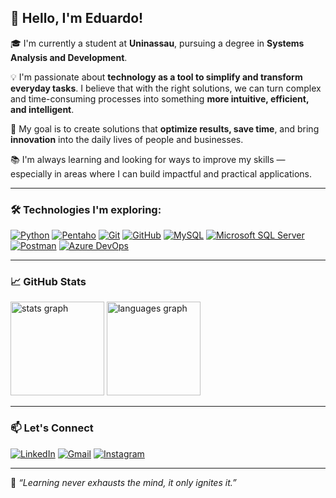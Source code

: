 ## 👋 Hello, I'm Eduardo!

🎓 I'm currently a student at **Uninassau**, pursuing a degree in **Systems Analysis and Development**.

💡 I'm passionate about **technology as a tool to simplify and transform everyday tasks**. I believe that with the right solutions, we can turn complex and time-consuming processes into something **more intuitive, efficient, and intelligent**.

🚀 My goal is to create solutions that **optimize results, save time**, and bring **innovation** into the daily lives of people and businesses.

📚 I'm always learning and looking for ways to improve my skills — especially in areas where I can build impactful and practical applications.

---

### 🛠️ Technologies I'm exploring:
[![Python](https://img.shields.io/badge/Python-FFD43B?style=for-the-badge&logo=python&logoColor=blue)](https://www.python.org/doc/)
[![Pentaho](https://img.shields.io/badge/Pentaho-E23237?style=for-the-badge&logo=pentaho&logoColor=white)](https://docs.hitachivantara.com/r/en-us/pentaho-data-integration-and-analytics/9.5.x/mk-95pdia003)
[![Git](https://img.shields.io/badge/GIT-E44C30?style=for-the-badge&logo=git&logoColor=white)](https://git-scm.com/doc)
[![GitHub](https://img.shields.io/badge/GitHub-100000?style=for-the-badge&logo=github&logoColor=white)](https://docs.github.com/en)
[![MySQL](https://img.shields.io/badge/MySQL-005C84?style=for-the-badge&logo=mysql&logoColor=white)](https://dev.mysql.com/doc/)
[![Microsoft SQL Server](https://img.shields.io/badge/Microsoft%20SQL%20Server-CC2927?style=for-the-badge&logo=microsoft%20sql%20server&logoColor=white)](https://learn.microsoft.com/pt-br/sql/sql-server/what-is-sql-server?view=sql-server-ver17)
[![Postman](https://img.shields.io/badge/Postman-FF6C37?style=for-the-badge&logo=Postman&logoColor=white)](https://learning.postman.com/docs/)
[![Azure DevOps](https://img.shields.io/badge/Azure_DevOps-0078D7?style=for-the-badge&logo=azure-devops&logoColor=white)](https://learn.microsoft.com/pt-br/azure/devops/user-guide/what-is-azure-devops?view=azure-devops&toc=%2Fazure%2Fdevops%2Fget-started%2Ftoc.json)

---

### 📈 GitHub Stats

<div align="Left">
  <img src="https://github-readme-stats.vercel.app/api?username=eduardostr&hide_title=true&hide_rank=true&show_icons=true&include_all_commits=true&count_private=true&disable_animations=false&theme=gruvbox_light&locale=en&hide_border=true&order=1" height="150" alt="stats graph"  />
  <img src="https://github-readme-stats.vercel.app/api/top-langs?username=eduardostr&locale=en&hide_title=true&layout=compact&card_width=320&langs_count=5&theme=gruvbox_light&hide_border=true&order=2" height="150" alt="languages graph"  />
</div>

---

### 📫 Let's Connect

[![LinkedIn](https://img.shields.io/badge/LinkedIn-0077B5?style=for-the-badge&logo=linkedin&logoColor=white)](https://www.linkedin.com/in/eduardo-rodrigues-431127380/)
[![Gmail](https://img.shields.io/badge/Gmail-D14836?style=for-the-badge&logo=gmail&logoColor=white)](mailto:eduardosantosrodrigues.10@gmail.com)
[![Instagram](https://img.shields.io/badge/Instagram-E4405F?style=for-the-badge&logo=instagram&logoColor=white)](https://instagram.com/edurodriguesdr)

---

🧠 *“Learning never exhausts the mind, it only ignites it.”*
